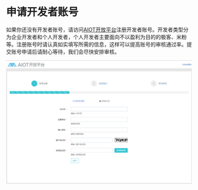 # 申请开发者账号

如果你还没有开发者账号，请访问[AIOT开放平台](https://opencloud.aqara.cn)注册开发者账号。开发者类型分为企业开发者和个人开发者，个人开发者主要面向不以盈利为目的的极客、米粉等。注册账号时请认真如实填写所需的信息，这样可以提高账号的审核通过率。提交账号申请后请耐心等待，我们会尽快安排审核。

![](/assets/account_register.png)


